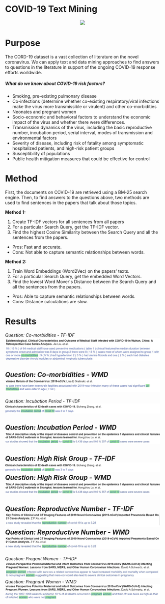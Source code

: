# COVID-19 Text Mining
<div align="center">
	<img src="https://www.lsvbw.de/wp-content/uploads/2020/02/2802_Corona.jpg">
</div>

# Purpose
The CORD-19 dataset is a vast collection of literature on the novel coronavirus. We can apply text and data mining approaches to find answers to questions in the literature in support of the ongoing COVID-19 response efforts worldwide.

##### What do we know about COVID-19 risk factors?
  - Smoking, pre-existing pulmonary disease
  - Co-infections (determine whether co-existing respiratory/viral infections make the virus more transmissible or virulent) and other co-morbidities
  - Neonates and pregnant women
  - Socio-economic and behavioral factors to understand the economic impact of the virus and whether there were differences.
  - Transmission dynamics of the virus, including the basic reproductive number, incubation period, serial interval, modes of transmission and environmental factors
  - Severity of disease, including risk of fatality among symptomatic hospitalized patients, and high-risk patient groups
  - Susceptibility of populations
  - Public health mitigation measures that could be effective for control


# Method
First, the documents on COVID-19 are retrieved using a BM-25 search engine. Then, to find answers to the questions above, two methods are used to find sentences in the papers that talk about those topics.

**Method 1:**
1. Create TF-IDF vectors for all sentences from all papers
2. For a particular Search Query, get the TF-IDF vector.
3. Find the highest Cosine Similarity between the Search Query and all the sentences from the papers.

 - Pros: Fast and accurate.
 - Cons: Not able to capture semantic relationships between words.

**Method 2:**
1. Train Word Embeddings (Word2Vec) on the papers' texts.
2. For a particular Search Query, get the embedded Word Vectors.
3. Find the lowest Word Mover's Distance between the Search Query and all the sentences from the papers.

 - Pros: Able to capture semantic relationships between words.
 - Cons: Distance calculations are slow.

# Results

*Question: Co-morbidities - TF-IDF*
![](https://raw.githubusercontent.com/cjneetha/covid19-textmining/master/img/comorbidities_tfidf.jpg)

*Question: Co-morbidities - WMD*
![](https://raw.githubusercontent.com/cjneetha/covid19-textmining/master/img/comorbidities1_wmd.jpg)
---

*Question: Incubation Period - TF-IDF*
![](https://raw.githubusercontent.com/cjneetha/covid19-textmining/master/img/incubation1_tfidf.jpg)

*Question: Incubation Period - WMD*
![](https://raw.githubusercontent.com/cjneetha/covid19-textmining/master/img/incubation1_wmd.jpg)
---

*Question: High Risk Group - TF-IDF*
![](https://raw.githubusercontent.com/cjneetha/covid19-textmining/master/img/incubation1_tfidf.jpg)
*Question: High Risk Group - WMD*
![](https://raw.githubusercontent.com/cjneetha/covid19-textmining/master/img/incubation1_wmd.jpg)
---

*Question: Reproductive Number - TF-IDF*
![](https://raw.githubusercontent.com/cjneetha/covid19-textmining/master/img/reproductive_number_tfidf.jpg)
*Question: Reproductive Number - WMD*
![](https://raw.githubusercontent.com/cjneetha/covid19-textmining/master/img/reproductive_number_wmd.jpg)
---
*Question: Pregant Women - TF-IDF*
![](https://raw.githubusercontent.com/cjneetha/covid19-textmining/master/img/pregnancy1_tfidf.jpg)
*Question: Pregnant Women - WMD*
![](https://raw.githubusercontent.com/cjneetha/covid19-textmining/master/img/pregnancy1_wmd.jpg)